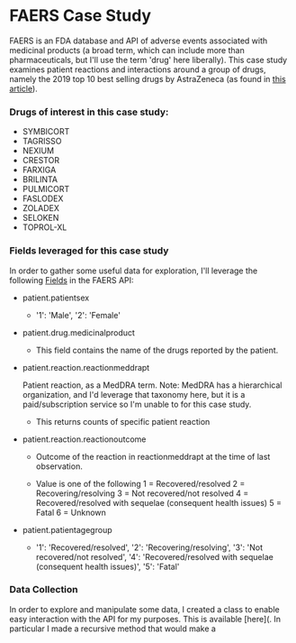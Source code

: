 # FAERS Case Study

FAERS is an FDA database and API of adverse events associated with medicinal products (a broad term, which can include more than pharmaceuticals, but I'll use the term 'drug' here liberally). This case study examines patient reactions and interactions around a group of drugs, namely the 2019 top 10 best selling drugs by AstraZeneca (as found in [this article](https://www.biopharmadive.com/news/astrazeneca-pharma-dive-awards/566229/#:~:text=Lung%20cancer%20drug%20Tagrisso%20has,overtaking%20Symbicort%20earlier%20this%20year.)). 
### Drugs of interest in this case study:
* SYMBICORT
* TAGRISSO
* NEXIUM
* CRESTOR
* FARXIGA
* BRILINTA
* PULMICORT
* FASLODEX
* ZOLADEX
* SELOKEN
* TOPROL-XL

### Fields leveraged for this case study
In order to gather some useful data for exploration, I'll leverage the following [Fields](https://open.fda.gov/apis/drug/event/searchable-fields/)
 in the FAERS API:

* patient.patientsex
    * '1': 'Male', '2': 'Female'
* patient.drug.medicinalproduct
    * This field contains the name of the drugs reported by the patient.
        
* patient.reaction.reactionmeddrapt

    Patient reaction, as a MedDRA term. Note: MedDRA has a hierarchical organization, and I'd leverage that taxonomy here, but it is a paid/subscription service so I'm unable to for this case study.
    
    * This returns counts of specific patient reaction
* patient.reaction.reactionoutcome

    * Outcome of the reaction in reactionmeddrapt at the time of last observation.

    * Value is one of the following
1 = Recovered/resolved
2 = Recovering/resolving
3 = Not recovered/not resolved
4 = Recovered/resolved with sequelae (consequent health issues)
5 = Fatal
6 = Unknown

* patient.patientagegroup

    * '1': 'Recovered/resolved',
  '2': 'Recovering/resolving',
  '3': 'Not recovered/not resolved',
  '4': 'Recovered/resolved with sequelae (consequent health issues)',
  '5': 'Fatal'

### Data Collection
In order to explore and manipulate some data, I created a class to enable easy interaction with the API for my purposes. This is available [here](. In particular I made a recursive method that would make a